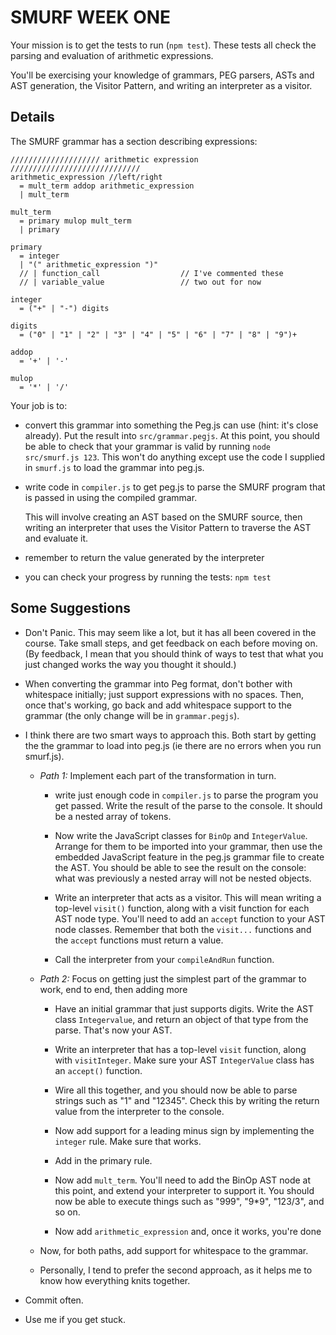 # SMURF WEEK ONE

Your mission is to get the tests to run (`npm test`). These tests all check the
parsing and evaluation of arithmetic expressions.

You'll be exercising your knowledge of grammars, PEG parsers, ASTs and AST
generation, the Visitor Pattern, and writing an interpreter as a visitor.

## Details

The SMURF grammar has a section describing expressions:

~~~ ebnf
//////////////////// arithmetic expression /////////////////////////////
arithmetic_expression //left/right
  = mult_term addop arithmetic_expression
  | mult_term

mult_term
  = primary mulop mult_term
  | primary

primary
  = integer
  | "(" arithmetic_expression ")"
  // | function_call                  // I've commented these
  // | variable_value                 // two out for now

integer
  = ("+" | "-") digits

digits
  = ("0" | "1" | "2" | "3" | "4" | "5" | "6" | "7" | "8" | "9")+

addop
  = '+' | '-'

mulop
  = '*' | '/'
~~~

Your job is to:

* convert this grammar into something the Peg.js can use (hint: it's close
  already). Put the result into `src/grammar.pegjs`. At this point, you should
  be able to check that your grammar is valid by running `node src/smurf.js
  123`. This won't do anything except use the code I supplied in `smurf.js` to
  load the grammar into peg.js.

* write code in `compiler.js` to get peg.js to parse the SMURF program that is
  passed in using the compiled grammar.

  This will involve creating an AST based on the SMURF source, then writing an
  interpreter that uses the Visitor Pattern to traverse the AST and evaluate it.

* remember to return the value generated by the interpreter

* you can check your progress by running the tests: `npm test`


## Some Suggestions

* Don't Panic. This may seem like a lot, but it has all been covered in the
  course. Take small steps, and get feedback on each before moving on. (By
  feedback, I mean that you should think of ways to test that what you just
  changed works the way you thought it should.)

* When converting the grammar into Peg format, don't bother with whitespace
  initially; just support expressions with no spaces. Then, once that's working,
  go back and add whitespace support to the grammar (the only change will be in `grammar.pegjs`).

* I think there are two smart ways to approach this. Both start by getting the
  the grammar to load into peg.js (ie there are no errors when you run
  smurf.js).

  * *Path 1:* Implement each part of the transformation in turn.

    * write just enough code in `compiler.js` to parse the program you get
      passed. Write the result of the parse to the console. It should be a
      nested array of tokens.

    * Now write the JavaScript classes for `BinOp` and `IntegerValue`. Arrange
      for them to be imported into your grammar, then use the embedded
      JavaScript feature in the peg.js grammar file to create the AST. You
      should be able to see the result on the console: what was previously a
      nested array will not be nested objects.

    * Write an interpreter that acts as a visitor. This will mean writing a
      top-level `visit()` function, along with a visit function for each AST
      node type. You'll need to add an `accept` function to your AST node
      classes. Remember that both the `visit...` functions and the `accept`
      functions must return a value.

    * Call the interpreter from your `compileAndRun` function.

  * *Path 2:* Focus on getting just the simplest part of the grammar to work,
      end to end, then adding more

    * Have an initial grammar that just supports digits. Write the AST class
      `Integervalue`, and return an object of that type from the parse. That's
      now your AST.

    * Write an interpreter that has a top-level `visit` function, along with
      `visitInteger`. Make sure your AST `IntegerValue` class has an `accept()`
      function.

    * Wire all this together, and you should now be able to parse strings such
      as "1" and "12345". Check this by writing the return value from the
      interpreter to the console.

    * Now add support for a leading minus sign by implementing the `integer`
      rule. Make sure that works.

    * Add in the primary rule.

    * Now add `mult_term`. You'll need to add the BinOp AST node at this point,
      and extend your interpreter to support it. You should now be able to
      execute things such as "999", "9*9", "123/3", and so on.

    * Now add `arithmetic_expression` and, once it works, you're done

  * Now, for both paths, add support for whitespace to the grammar.

  * Personally, I tend to prefer the second approach, as it helps me to know how
    everything knits together.

* Commit often.

* Use me if you get stuck.
